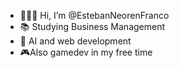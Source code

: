 - 🙋🏻‍♂️ Hi, I’m @EstebanNeorenFranco
- 📚 Studying Business Management
- 🚀 AI and web development
- 🎮Also gamedev in my free time
